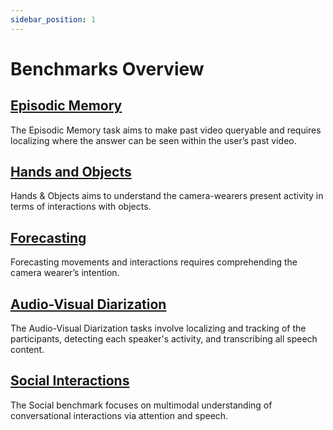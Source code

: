 ```yaml
---
sidebar_position: 1
---
```


# Benchmarks Overview

## [Episodic Memory](/docs/ego4d/benchmarks/episodic-memory)

The Episodic Memory task aims to make past video queryable and requires localizing where the answer can be seen within the user’s past video.

## [Hands and Objects](/docs/ego4d/benchmarks/hands-and-objects)

Hands & Objects aims to understand the camera-wearers present activity in terms of interactions with objects.

## [Forecasting](/docs/ego4d/benchmarks/forecasting)

Forecasting movements and interactions requires comprehending the camera wearer’s intention.

## [Audio-Visual Diarization](/docs/ego4d/benchmarks/av-diarization)

The Audio-Visual Diarization tasks involve localizing and tracking of the participants, detecting each speaker's activity, and transcribing all speech content.

## [Social Interactions](/docs/ego4d/benchmarks/social)

The Social benchmark focuses on multimodal understanding of conversational interactions via attention and speech.
